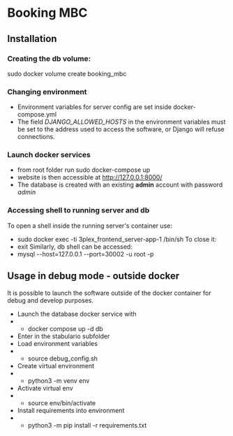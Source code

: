 # Booking MBC

## Installation
### Creating the db volume:
sudo docker volume create booking_mbc

### Changing environment
* Environment variables for server config are set inside docker-compose.yml
* The field *DJANGO_ALLOWED_HOSTS* in the environment variables must be set to the address used to access the software, or Django will refuse connections.

### Launch docker services
* from root folder run sudo docker-compose up
* website is then accessible at http://127.0.0.1:8000/
* The database is created with an existing **admin** account with password *admin*

### Accessing shell to running server and db
To open a shell inside the running server's container use:
* sudo docker exec -ti 3plex_frontend_server-app-1 /bin/sh
To close it:
* exit
Similarly, db shell can be accessed:
* mysql --host=127.0.0.1 --port=30002 -u root -p

## Usage in debug mode - outside docker
It is possible to launch the software outside of the docker container for debug and develop purposes.
* Launch the database docker service with 
* * docker compose up -d db
* Enter in the stabulario subfolder
* Load environment variables
* * source debug_config.sh
* Create virtual environment
* * python3 -m venv env
* Activate virtual env
* * source env/bin/activate
* Install requirements into environment
* * python3 -m pip install -r requirements.txt
